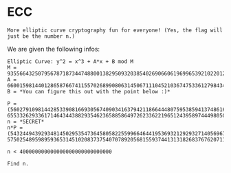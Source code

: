 # ECC

```More elliptic curve cryptography fun for everyone! (Yes, the flag will just be the number n.)```

We are given the following infos:

```
Elliptic Curve: y^2 = x^3 + A*x + B mod M
M = 93556643250795678718734474880013829509320385402690660619699653921022012489089
A = 66001598144012865876674115570268990806314506711104521036747533612798434904785
B = *You can figure this out with the point below :)*

P = (56027910981442853390816693056740903416379421186644480759538594137486160388926, 65533262933617146434438829354623658858649726233622196512439589744498050226926)
n = *SECRET*
n*P = (54324494392934814502953547364580582255996646441953693212929327140569675031360, 57502548959895936531451020837375407078920568155937441313182683767620711759736)

n < 400000000000000000000000000000

Find n.
```
